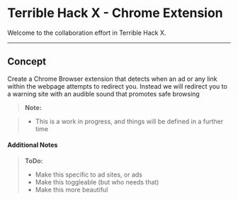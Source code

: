 Terrible Hack X - Chrome Extension
===================

Welcome to the collaboration effort in Terrible Hack X.

----------


Concept
-------------
Create a Chrome Browser extension that detects when an ad or any link within the webpage attempts to redirect you. Instead we will redirect you to a warning site with an audible sound that promotes safe browsing

> **Note:**

> - This is a work in progress, and things will be defined in a further time


#### <i class="icon-file"></i> Additional Notes

> **ToDo:**
> - Make this specific to ad sites, or ads
> - Make this toggleable (but who needs that)
> - Make this more beautiful
